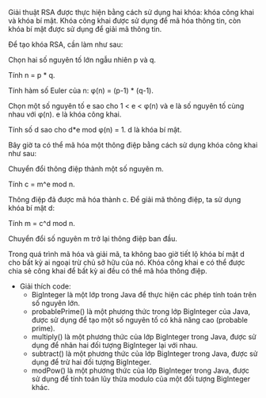Giải thuật RSA được thực hiện bằng cách sử dụng hai khóa: khóa công khai và khóa bí mật. Khóa công khai được sử dụng để mã hóa thông tin, còn khóa bí mật được sử dụng để giải mã thông tin.

Để tạo khóa RSA, cần làm như sau:

Chọn hai số nguyên tố lớn ngẫu nhiên p và q.

Tính n = p * q.

Tính hàm số Euler của n: φ(n) = (p-1) * (q-1).

Chọn một số nguyên tố e sao cho 1 < e < φ(n) và e là số nguyên tố cùng nhau với φ(n). e là khóa công khai.

Tính số d sao cho d*e mod φ(n) = 1. d là khóa bí mật.

Bây giờ ta có thể mã hóa một thông điệp bằng cách sử dụng khóa công khai như sau:

Chuyển đổi thông điệp thành một số nguyên m.

Tính c = m^e mod n.

Thông điệp đã được mã hóa thành c. Để giải mã thông điệp, ta sử dụng khóa bí mật d:

Tính m = c^d mod n.

Chuyển đổi số nguyên m trở lại thông điệp ban đầu.

Trong quá trình mã hóa và giải mã, ta không bao giờ tiết lộ khóa bí mật d cho bất kỳ ai ngoại trừ chủ sở hữu của nó. Khóa công khai e có thể được chia sẻ công khai để bất kỳ ai đều có thể mã hóa thông điệp.

* Giải thích code:
  - BigInteger là một lớp trong Java để thực hiện các phép tính toán trên số nguyên lớn.
  - probablePrime() là một phương thức trong lớp BigInteger của Java, được sử dụng để tạo một số         nguyên tố có khả năng cao (probable prime).
  - multiply() là một phương thức của lớp BigInteger trong Java, được sử dụng để nhân hai đối tượng       BigInteger lại với nhau.
  - subtract() là một phương thức của lớp BigInteger trong Java, được sử dụng để trừ hai đối tượng       BigInteger.
  - modPow() là một phương thức của lớp BigInteger trong Java, được sử dụng để tính toán lũy thừa         modulo của một đối tượng BigInteger khác.
